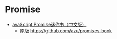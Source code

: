 # Promise

- [avaScript Promise迷你书（中文版）](http://liubin.org/promises-book/)
  - 原版 https://github.com/azu/promises-book
